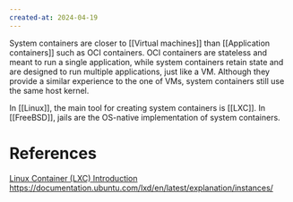 ```yaml
---
created-at: 2024-04-19
---
```


System containers are closer to [[Virtual machines]] than [[Application containers]] such as OCI containers. OCI containers are stateless and meant to run a single application, while system containers retain state and are designed to run multiple applications, just like a VM. Although they provide a similar experience to the one of VMs, system containers still use the same host kernel.

In [[Linux]], the main tool for creating system containers is [[LXC]]. In [[FreeBSD]], jails are the OS-native implementation of system containers.

# References

[Linux Container (LXC) Introduction](https://www.youtube.com/watch?v=_KnmRdK69qM)
https://documentation.ubuntu.com/lxd/en/latest/explanation/instances/
